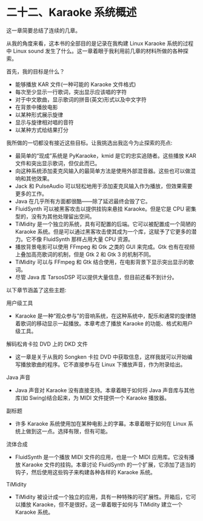 # 二十二、Karaoke 系统概述

这一章简要总结了连续的几章。

从我的角度来看，这本书的全部目的是记录在我构建 Linux Karaoke 系统的过程中 Linux sound 发生了什么。这一章着眼于我利用前几章的材料所做的各种探索。

首先，我的目标是什么？

*   能够播放 KAR 文件(一种可能的 Karaoke 文件格式)
*   每次至少显示一行歌词，突出显示应该唱的字符
*   对于中文歌曲，显示歌词的拼音(英文)形式以及中文字符
*   在背景中播放电影
*   以某种形式展示旋律
*   显示与旋律相对唱的音符
*   以某种方式给结果打分

我所做的一切都没有接近这些目标。让我挑选出我迄今为止探索的亮点:

*   最简单的“现成”系统是 PyKaraoke，kmid 是它的忠实追随者。这些播放 KAR 文件和突出显示歌词，但仅此而已。
*   向这种系统添加麦克风输入的最简单方法是使用外部混音器。这些也可以做混响和其他效果。
*   Jack 和 PulseAudio 可以轻松地用于添加麦克风输入作为播放，但效果需要更多的工作。
*   Java 在几乎所有方面都很酷——除了延迟最终会毁了它。
*   FluidSynth 可以被黑客攻击以提供挂钩来悬挂 Karaoke。但是它是 CPU 密集型的，没有为其他处理留出空间。
*   TiMidity 是一个独立的系统，具有可配置的后端。它可以被配置成一个简陋的 Karaoke 系统。但是可以通过黑客攻击使其成为一个库，这赋予了它更多的潜力。它不像 FluidSynth 那样占用大量 CPU 资源。
*   播放背景电影可以使用 FFmpeg 和 Gtk 之类的 GUI 来完成。Gtk 也有在视频上叠加高亮歌词的机制，但是 Gtk 2 和 Gtk 3 的机制不同。
*   TiMidity 可以与 FFmpeg 和 Gtk 结合使用，在电影背景下显示突出显示的歌词。
*   尽管 Java 库 TarsosDSP 可以提供大量信息，但目前还看不到计分。

以下章节涵盖了这些主题:

用户级工具

*   Karaoke 是一种“观众参与”的音响系统，在这种系统中，配乐和通常的旋律随着歌词的移动显示一起播放。本章考虑了播放 Karaoke 的功能、格式和用户级工具。

解码松肯卡拉 DVD 上的 DKD 文件

*   这一章是关于从我的 Songken 卡拉 DVD 中获取信息，这样我就可以开始编写播放歌曲的程序。它不直接参与在 Linux 下播放声音，作为附录给出。

Java 声音

*   Java 声音对 Karaoke 没有直接支持。本章着眼于如何将 Java 声音库与其他库(如 Swing)结合起来，为 MIDI 文件提供一个 Karaoke 播放器。

副标题

*   许多 Karaoke 系统使用加在某种电影上的字幕。本章着眼于如何在 Linux 系统上做到这一点。选择有限，但有可能。

流体合成

*   FluidSynth 是一个播放 MIDI 文件的应用，也是一个 MIDI 应用库。它没有播放 Karaoke 文件的挂钩。本章讨论 FluidSynth 的一个扩展，它添加了适当的钩子，然后使用这些钩子来构建各种各样的 Karaoke 系统。

TiMidity

*   TiMidity 被设计成一个独立的应用，具有一种特殊的可扩展性。开箱后，它可以播放 Karaoke，但不是很好。这一章着眼于如何与 TiMidity 建立一个 Karaoke 系统。